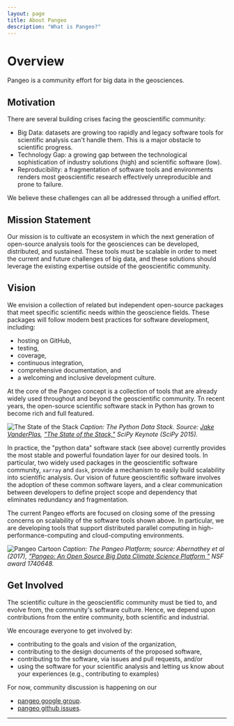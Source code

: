 ```yaml
---
layout: page
title: About Pangeo
description: "What is Pangeo?"
---
```


Overview
========

Pangeo is a community effort for big data in the geosciences.

## Motivation

There are several building crises facing the geoscientific community:

- Big Data: datasets are growing too rapidly and legacy software tools for scientific analysis can't handle them. This is a major obstacle to scientific progress.
- Technology Gap:  a growing gap between the technological sophistication of industry solutions (high) and scientific software (low).
- Reproducibility: a fragmentation of software tools and environments renders most geoscientific research effectively unreproducible and prone to failure.

We believe these challenges can all be addressed through a unified effort.

## Mission Statement

Our mission is to cultivate an ecosystem in which the next generation of open-source analysis tools for the geosciences can be developed, distributed, and sustained. These tools must be scalable in order to meet the current and future challenges of big data, and these solutions should leverage the existing expertise outside of the geoscientific community.

## Vision

We envision a collection of related but independent open-source packages that meet specific scientific needs within the geoscience fields. These packages will follow modern best practices for software development, including:

- hosting on GitHub,
- testing,
- coverage,
- continuous integration,
- comprehensive documentation, and
- a welcoming and inclusive development culture.

At the core of the Pangeo concept is a collection of tools that are already widely used throughout and beyond the geoscientific community. Tn recent years, the open-source scientific software stack in Python has grown to become rich and full featured.

![The State of the Stack](../img/scientific-python-28-638.jpg "The State of the Stack")
*Caption: The Python Data Stack. Source:  [Jake VanderPlas](https://staff.washington.edu/jakevdp/),
  ["The State of the Stack,"](https://speakerdeck.com/jakevdp/the-state-of-the-stack-scipy-2015-keynote) SciPy Keynote (SciPy 2015).*

In practice, the "python data" software stack (see above) currently provides the most stable and powerful foundation layer for our desired tools. In particular, two widely used packages in the geoscientific software community, `xarray` and `dask`, provide a mechanism to easily build scalability into scientific analysis.  Our vision of future geoscientific software involves the adoption of these common software layers, and a clear communication between developers to define project scope and dependency that eliminates redundancy and fragmentation.

The current Pangeo efforts are focused on closing some of the pressing concerns on scalability of the software tools shown above. In particular, we are developing tools that support distributed parallel computing in high-performance-computing and cloud-computing environments.

![Pangeo Cartoon](../img/pangeo_cartoon.png "Pangeo Cartoon")
*Caption: The Pangeo Platform; source:  Abernathey et al (2017),
  ["Pangeo: An Open Source Big Data Climate Science Platform "](https://figshare.com/articles/Pangeo_NSF_Earthcube_Proposal/5361094) NSF award 1740648.*

## Get Involved
The scientific culture in the geoscientific community must be tied to, and evolve from, the community's software culture.  Hence, we depend upon contributions from the entire community, both scientific and industrial.

We encourage everyone to get involved by:

- contributing to the goals and vision of the organization,
- contributing to the design documents of the proposed software,
- contributing to the software, via issues and pull requests, and/or
- using the software for your scientific analysis and letting us know about your experiences (e.g., contributing to examples)

For now, community discussion is happening on our
 - [pangeo google group](https://groups.google.com/forum/#!forum/pangeo).
 - [pangeo github issues](https://github.com/pangeo-data/pangeo/issues).

************
